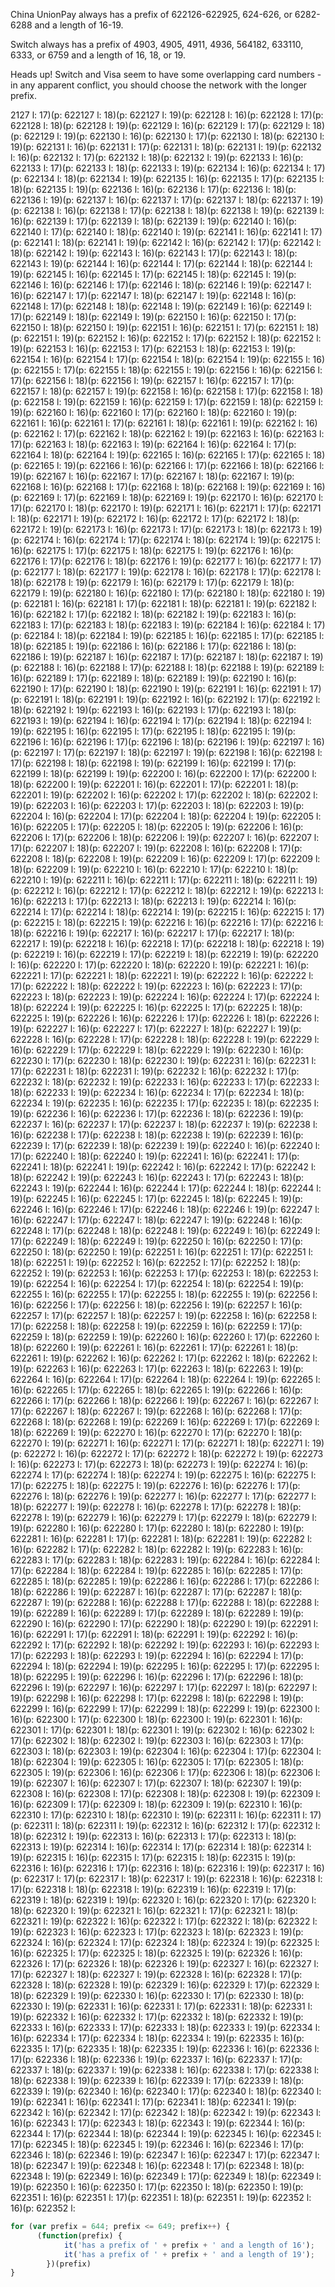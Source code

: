 
China UnionPay always has a prefix of 622126-622925, 624-626, or 6282-6288 and a length of 16-19.


Switch always has a prefix of 4903, 4905, 4911, 4936, 564182, 633110, 6333, or 6759 and a length of 16, 18, or 19.

Heads up! Switch and Visa seem to have some overlapping card numbers - in any apparent conflict, you should choose the network with the longer prefix.



2127 l: 17)(p: 622127 l: 18)(p: 622127 l: 19)(p: 622128 l: 16)(p: 622128 l: 17)(p: 622128 l: 18)(p: 622128 l: 19)(p: 622129 l: 16)(p: 622129 l: 17)(p: 622129 l: 18)(p: 622129 l: 19)(p: 622130 l: 16)(p: 622130 l: 17)(p: 622130 l: 18)(p: 622130 l: 19)(p: 622131 l: 16)(p: 622131 l: 17)(p: 622131 l: 18)(p: 622131 l: 19)(p: 622132 l: 16)(p: 622132 l: 17)(p: 622132 l: 18)(p: 622132 l: 19)(p: 622133 l: 16)(p: 622133 l: 17)(p: 622133 l: 18)(p: 622133 l: 19)(p: 622134 l: 16)(p: 622134 l: 17)(p: 622134 l: 18)(p: 622134 l: 19)(p: 622135 l: 16)(p: 622135 l: 17)(p: 622135 l: 18)(p: 622135 l: 19)(p: 622136 l: 16)(p: 622136 l: 17)(p: 622136 l: 18)(p: 622136 l: 19)(p: 622137 l: 16)(p: 622137 l: 17)(p: 622137 l: 18)(p: 622137 l: 19)(p: 622138 l: 16)(p: 622138 l: 17)(p: 622138 l: 18)(p: 622138 l: 19)(p: 622139 l: 16)(p: 622139 l: 17)(p: 622139 l: 18)(p: 622139 l: 19)(p: 622140 l: 16)(p: 622140 l: 17)(p: 622140 l: 18)(p: 622140 l: 19)(p: 622141 l: 16)(p: 622141 l: 17)(p: 622141 l: 18)(p: 622141 l: 19)(p: 622142 l: 16)(p: 622142 l: 17)(p: 622142 l: 18)(p: 622142 l: 19)(p: 622143 l: 16)(p: 622143 l: 17)(p: 622143 l: 18)(p: 622143 l: 19)(p: 622144 l: 16)(p: 622144 l: 17)(p: 622144 l: 18)(p: 622144 l: 19)(p: 622145 l: 16)(p: 622145 l: 17)(p: 622145 l: 18)(p: 622145 l: 19)(p: 622146 l: 16)(p: 622146 l: 17)(p: 622146 l: 18)(p: 622146 l: 19)(p: 622147 l: 16)(p: 622147 l: 17)(p: 622147 l: 18)(p: 622147 l: 19)(p: 622148 l: 16)(p: 622148 l: 17)(p: 622148 l: 18)(p: 622148 l: 19)(p: 622149 l: 16)(p: 622149 l: 17)(p: 622149 l: 18)(p: 622149 l: 19)(p: 622150 l: 16)(p: 622150 l: 17)(p: 622150 l: 18)(p: 622150 l: 19)(p: 622151 l: 16)(p: 622151 l: 17)(p: 622151 l: 18)(p: 622151 l: 19)(p: 622152 l: 16)(p: 622152 l: 17)(p: 622152 l: 18)(p: 622152 l: 19)(p: 622153 l: 16)(p: 622153 l: 17)(p: 622153 l: 18)(p: 622153 l: 19)(p: 622154 l: 16)(p: 622154 l: 17)(p: 622154 l: 18)(p: 622154 l: 19)(p: 622155 l: 16)(p: 622155 l: 17)(p: 622155 l: 18)(p: 622155 l: 19)(p: 622156 l: 16)(p: 622156 l: 17)(p: 622156 l: 18)(p: 622156 l: 19)(p: 622157 l: 16)(p: 622157 l: 17)(p: 622157 l: 18)(p: 622157 l: 19)(p: 622158 l: 16)(p: 622158 l: 17)(p: 622158 l: 18)(p: 622158 l: 19)(p: 622159 l: 16)(p: 622159 l: 17)(p: 622159 l: 18)(p: 622159 l: 19)(p: 622160 l: 16)(p: 622160 l: 17)(p: 622160 l: 18)(p: 622160 l: 19)(p: 622161 l: 16)(p: 622161 l: 17)(p: 622161 l: 18)(p: 622161 l: 19)(p: 622162 l: 16)(p: 622162 l: 17)(p: 622162 l: 18)(p: 622162 l: 19)(p: 622163 l: 16)(p: 622163 l: 17)(p: 622163 l: 18)(p: 622163 l: 19)(p: 622164 l: 16)(p: 622164 l: 17)(p: 622164 l: 18)(p: 622164 l: 19)(p: 622165 l: 16)(p: 622165 l: 17)(p: 622165 l: 18)(p: 622165 l: 19)(p: 622166 l: 16)(p: 622166 l: 17)(p: 622166 l: 18)(p: 622166 l: 19)(p: 622167 l: 16)(p: 622167 l: 17)(p: 622167 l: 18)(p: 622167 l: 19)(p: 622168 l: 16)(p: 622168 l: 17)(p: 622168 l: 18)(p: 622168 l: 19)(p: 622169 l: 16)(p: 622169 l: 17)(p: 622169 l: 18)(p: 622169 l: 19)(p: 622170 l: 16)(p: 622170 l: 17)(p: 622170 l: 18)(p: 622170 l: 19)(p: 622171 l: 16)(p: 622171 l: 17)(p: 622171 l: 18)(p: 622171 l: 19)(p: 622172 l: 16)(p: 622172 l: 17)(p: 622172 l: 18)(p: 622172 l: 19)(p: 622173 l: 16)(p: 622173 l: 17)(p: 622173 l: 18)(p: 622173 l: 19)(p: 622174 l: 16)(p: 622174 l: 17)(p: 622174 l: 18)(p: 622174 l: 19)(p: 622175 l: 16)(p: 622175 l: 17)(p: 622175 l: 18)(p: 622175 l: 19)(p: 622176 l: 16)(p: 622176 l: 17)(p: 622176 l: 18)(p: 622176 l: 19)(p: 622177 l: 16)(p: 622177 l: 17)(p: 622177 l: 18)(p: 622177 l: 19)(p: 622178 l: 16)(p: 622178 l: 17)(p: 622178 l: 18)(p: 622178 l: 19)(p: 622179 l: 16)(p: 622179 l: 17)(p: 622179 l: 18)(p: 622179 l: 19)(p: 622180 l: 16)(p: 622180 l: 17)(p: 622180 l: 18)(p: 622180 l: 19)(p: 622181 l: 16)(p: 622181 l: 17)(p: 622181 l: 18)(p: 622181 l: 19)(p: 622182 l: 16)(p: 622182 l: 17)(p: 622182 l: 18)(p: 622182 l: 19)(p: 622183 l: 16)(p: 622183 l: 17)(p: 622183 l: 18)(p: 622183 l: 19)(p: 622184 l: 16)(p: 622184 l: 17)(p: 622184 l: 18)(p: 622184 l: 19)(p: 622185 l: 16)(p: 622185 l: 17)(p: 622185 l: 18)(p: 622185 l: 19)(p: 622186 l: 16)(p: 622186 l: 17)(p: 622186 l: 18)(p: 622186 l: 19)(p: 622187 l: 16)(p: 622187 l: 17)(p: 622187 l: 18)(p: 622187 l: 19)(p: 622188 l: 16)(p: 622188 l: 17)(p: 622188 l: 18)(p: 622188 l: 19)(p: 622189 l: 16)(p: 622189 l: 17)(p: 622189 l: 18)(p: 622189 l: 19)(p: 622190 l: 16)(p: 622190 l: 17)(p: 622190 l: 18)(p: 622190 l: 19)(p: 622191 l: 16)(p: 622191 l: 17)(p: 622191 l: 18)(p: 622191 l: 19)(p: 622192 l: 16)(p: 622192 l: 17)(p: 622192 l: 18)(p: 622192 l: 19)(p: 622193 l: 16)(p: 622193 l: 17)(p: 622193 l: 18)(p: 622193 l: 19)(p: 622194 l: 16)(p: 622194 l: 17)(p: 622194 l: 18)(p: 622194 l: 19)(p: 622195 l: 16)(p: 622195 l: 17)(p: 622195 l: 18)(p: 622195 l: 19)(p: 622196 l: 16)(p: 622196 l: 17)(p: 622196 l: 18)(p: 622196 l: 19)(p: 622197 l: 16)(p: 622197 l: 17)(p: 622197 l: 18)(p: 622197 l: 19)(p: 622198 l: 16)(p: 622198 l: 17)(p: 622198 l: 18)(p: 622198 l: 19)(p: 622199 l: 16)(p: 622199 l: 17)(p: 622199 l: 18)(p: 622199 l: 19)(p: 622200 l: 16)(p: 622200 l: 17)(p: 622200 l: 18)(p: 622200 l: 19)(p: 622201 l: 16)(p: 622201 l: 17)(p: 622201 l: 18)(p: 622201 l: 19)(p: 622202 l: 16)(p: 622202 l: 17)(p: 622202 l: 18)(p: 622202 l: 19)(p: 622203 l: 16)(p: 622203 l: 17)(p: 622203 l: 18)(p: 622203 l: 19)(p: 622204 l: 16)(p: 622204 l: 17)(p: 622204 l: 18)(p: 622204 l: 19)(p: 622205 l: 16)(p: 622205 l: 17)(p: 622205 l: 18)(p: 622205 l: 19)(p: 622206 l: 16)(p: 622206 l: 17)(p: 622206 l: 18)(p: 622206 l: 19)(p: 622207 l: 16)(p: 622207 l: 17)(p: 622207 l: 18)(p: 622207 l: 19)(p: 622208 l: 16)(p: 622208 l: 17)(p: 622208 l: 18)(p: 622208 l: 19)(p: 622209 l: 16)(p: 622209 l: 17)(p: 622209 l: 18)(p: 622209 l: 19)(p: 622210 l: 16)(p: 622210 l: 17)(p: 622210 l: 18)(p: 622210 l: 19)(p: 622211 l: 16)(p: 622211 l: 17)(p: 622211 l: 18)(p: 622211 l: 19)(p: 622212 l: 16)(p: 622212 l: 17)(p: 622212 l: 18)(p: 622212 l: 19)(p: 622213 l: 16)(p: 622213 l: 17)(p: 622213 l: 18)(p: 622213 l: 19)(p: 622214 l: 16)(p: 622214 l: 17)(p: 622214 l: 18)(p: 622214 l: 19)(p: 622215 l: 16)(p: 622215 l: 17)(p: 622215 l: 18)(p: 622215 l: 19)(p: 622216 l: 16)(p: 622216 l: 17)(p: 622216 l: 18)(p: 622216 l: 19)(p: 622217 l: 16)(p: 622217 l: 17)(p: 622217 l: 18)(p: 622217 l: 19)(p: 622218 l: 16)(p: 622218 l: 17)(p: 622218 l: 18)(p: 622218 l: 19)(p: 622219 l: 16)(p: 622219 l: 17)(p: 622219 l: 18)(p: 622219 l: 19)(p: 622220 l: 16)(p: 622220 l: 17)(p: 622220 l: 18)(p: 622220 l: 19)(p: 622221 l: 16)(p: 622221 l: 17)(p: 622221 l: 18)(p: 622221 l: 19)(p: 622222 l: 16)(p: 622222 l: 17)(p: 622222 l: 18)(p: 622222 l: 19)(p: 622223 l: 16)(p: 622223 l: 17)(p: 622223 l: 18)(p: 622223 l: 19)(p: 622224 l: 16)(p: 622224 l: 17)(p: 622224 l: 18)(p: 622224 l: 19)(p: 622225 l: 16)(p: 622225 l: 17)(p: 622225 l: 18)(p: 622225 l: 19)(p: 622226 l: 16)(p: 622226 l: 17)(p: 622226 l: 18)(p: 622226 l: 19)(p: 622227 l: 16)(p: 622227 l: 17)(p: 622227 l: 18)(p: 622227 l: 19)(p: 622228 l: 16)(p: 622228 l: 17)(p: 622228 l: 18)(p: 622228 l: 19)(p: 622229 l: 16)(p: 622229 l: 17)(p: 622229 l: 18)(p: 622229 l: 19)(p: 622230 l: 16)(p: 622230 l: 17)(p: 622230 l: 18)(p: 622230 l: 19)(p: 622231 l: 16)(p: 622231 l: 17)(p: 622231 l: 18)(p: 622231 l: 19)(p: 622232 l: 16)(p: 622232 l: 17)(p: 622232 l: 18)(p: 622232 l: 19)(p: 622233 l: 16)(p: 622233 l: 17)(p: 622233 l: 18)(p: 622233 l: 19)(p: 622234 l: 16)(p: 622234 l: 17)(p: 622234 l: 18)(p: 622234 l: 19)(p: 622235 l: 16)(p: 622235 l: 17)(p: 622235 l: 18)(p: 622235 l: 19)(p: 622236 l: 16)(p: 622236 l: 17)(p: 622236 l: 18)(p: 622236 l: 19)(p: 622237 l: 16)(p: 622237 l: 17)(p: 622237 l: 18)(p: 622237 l: 19)(p: 622238 l: 16)(p: 622238 l: 17)(p: 622238 l: 18)(p: 622238 l: 19)(p: 622239 l: 16)(p: 622239 l: 17)(p: 622239 l: 18)(p: 622239 l: 19)(p: 622240 l: 16)(p: 622240 l: 17)(p: 622240 l: 18)(p: 622240 l: 19)(p: 622241 l: 16)(p: 622241 l: 17)(p: 622241 l: 18)(p: 622241 l: 19)(p: 622242 l: 16)(p: 622242 l: 17)(p: 622242 l: 18)(p: 622242 l: 19)(p: 622243 l: 16)(p: 622243 l: 17)(p: 622243 l: 18)(p: 622243 l: 19)(p: 622244 l: 16)(p: 622244 l: 17)(p: 622244 l: 18)(p: 622244 l: 19)(p: 622245 l: 16)(p: 622245 l: 17)(p: 622245 l: 18)(p: 622245 l: 19)(p: 622246 l: 16)(p: 622246 l: 17)(p: 622246 l: 18)(p: 622246 l: 19)(p: 622247 l: 16)(p: 622247 l: 17)(p: 622247 l: 18)(p: 622247 l: 19)(p: 622248 l: 16)(p: 622248 l: 17)(p: 622248 l: 18)(p: 622248 l: 19)(p: 622249 l: 16)(p: 622249 l: 17)(p: 622249 l: 18)(p: 622249 l: 19)(p: 622250 l: 16)(p: 622250 l: 17)(p: 622250 l: 18)(p: 622250 l: 19)(p: 622251 l: 16)(p: 622251 l: 17)(p: 622251 l: 18)(p: 622251 l: 19)(p: 622252 l: 16)(p: 622252 l: 17)(p: 622252 l: 18)(p: 622252 l: 19)(p: 622253 l: 16)(p: 622253 l: 17)(p: 622253 l: 18)(p: 622253 l: 19)(p: 622254 l: 16)(p: 622254 l: 17)(p: 622254 l: 18)(p: 622254 l: 19)(p: 622255 l: 16)(p: 622255 l: 17)(p: 622255 l: 18)(p: 622255 l: 19)(p: 622256 l: 16)(p: 622256 l: 17)(p: 622256 l: 18)(p: 622256 l: 19)(p: 622257 l: 16)(p: 622257 l: 17)(p: 622257 l: 18)(p: 622257 l: 19)(p: 622258 l: 16)(p: 622258 l: 17)(p: 622258 l: 18)(p: 622258 l: 19)(p: 622259 l: 16)(p: 622259 l: 17)(p: 622259 l: 18)(p: 622259 l: 19)(p: 622260 l: 16)(p: 622260 l: 17)(p: 622260 l: 18)(p: 622260 l: 19)(p: 622261 l: 16)(p: 622261 l: 17)(p: 622261 l: 18)(p: 622261 l: 19)(p: 622262 l: 16)(p: 622262 l: 17)(p: 622262 l: 18)(p: 622262 l: 19)(p: 622263 l: 16)(p: 622263 l: 17)(p: 622263 l: 18)(p: 622263 l: 19)(p: 622264 l: 16)(p: 622264 l: 17)(p: 622264 l: 18)(p: 622264 l: 19)(p: 622265 l: 16)(p: 622265 l: 17)(p: 622265 l: 18)(p: 622265 l: 19)(p: 622266 l: 16)(p: 622266 l: 17)(p: 622266 l: 18)(p: 622266 l: 19)(p: 622267 l: 16)(p: 622267 l: 17)(p: 622267 l: 18)(p: 622267 l: 19)(p: 622268 l: 16)(p: 622268 l: 17)(p: 622268 l: 18)(p: 622268 l: 19)(p: 622269 l: 16)(p: 622269 l: 17)(p: 622269 l: 18)(p: 622269 l: 19)(p: 622270 l: 16)(p: 622270 l: 17)(p: 622270 l: 18)(p: 622270 l: 19)(p: 622271 l: 16)(p: 622271 l: 17)(p: 622271 l: 18)(p: 622271 l: 19)(p: 622272 l: 16)(p: 622272 l: 17)(p: 622272 l: 18)(p: 622272 l: 19)(p: 622273 l: 16)(p: 622273 l: 17)(p: 622273 l: 18)(p: 622273 l: 19)(p: 622274 l: 16)(p: 622274 l: 17)(p: 622274 l: 18)(p: 622274 l: 19)(p: 622275 l: 16)(p: 622275 l: 17)(p: 622275 l: 18)(p: 622275 l: 19)(p: 622276 l: 16)(p: 622276 l: 17)(p: 622276 l: 18)(p: 622276 l: 19)(p: 622277 l: 16)(p: 622277 l: 17)(p: 622277 l: 18)(p: 622277 l: 19)(p: 622278 l: 16)(p: 622278 l: 17)(p: 622278 l: 18)(p: 622278 l: 19)(p: 622279 l: 16)(p: 622279 l: 17)(p: 622279 l: 18)(p: 622279 l: 19)(p: 622280 l: 16)(p: 622280 l: 17)(p: 622280 l: 18)(p: 622280 l: 19)(p: 622281 l: 16)(p: 622281 l: 17)(p: 622281 l: 18)(p: 622281 l: 19)(p: 622282 l: 16)(p: 622282 l: 17)(p: 622282 l: 18)(p: 622282 l: 19)(p: 622283 l: 16)(p: 622283 l: 17)(p: 622283 l: 18)(p: 622283 l: 19)(p: 622284 l: 16)(p: 622284 l: 17)(p: 622284 l: 18)(p: 622284 l: 19)(p: 622285 l: 16)(p: 622285 l: 17)(p: 622285 l: 18)(p: 622285 l: 19)(p: 622286 l: 16)(p: 622286 l: 17)(p: 622286 l: 18)(p: 622286 l: 19)(p: 622287 l: 16)(p: 622287 l: 17)(p: 622287 l: 18)(p: 622287 l: 19)(p: 622288 l: 16)(p: 622288 l: 17)(p: 622288 l: 18)(p: 622288 l: 19)(p: 622289 l: 16)(p: 622289 l: 17)(p: 622289 l: 18)(p: 622289 l: 19)(p: 622290 l: 16)(p: 622290 l: 17)(p: 622290 l: 18)(p: 622290 l: 19)(p: 622291 l: 16)(p: 622291 l: 17)(p: 622291 l: 18)(p: 622291 l: 19)(p: 622292 l: 16)(p: 622292 l: 17)(p: 622292 l: 18)(p: 622292 l: 19)(p: 622293 l: 16)(p: 622293 l: 17)(p: 622293 l: 18)(p: 622293 l: 19)(p: 622294 l: 16)(p: 622294 l: 17)(p: 622294 l: 18)(p: 622294 l: 19)(p: 622295 l: 16)(p: 622295 l: 17)(p: 622295 l: 18)(p: 622295 l: 19)(p: 622296 l: 16)(p: 622296 l: 17)(p: 622296 l: 18)(p: 622296 l: 19)(p: 622297 l: 16)(p: 622297 l: 17)(p: 622297 l: 18)(p: 622297 l: 19)(p: 622298 l: 16)(p: 622298 l: 17)(p: 622298 l: 18)(p: 622298 l: 19)(p: 622299 l: 16)(p: 622299 l: 17)(p: 622299 l: 18)(p: 622299 l: 19)(p: 622300 l: 16)(p: 622300 l: 17)(p: 622300 l: 18)(p: 622300 l: 19)(p: 622301 l: 16)(p: 622301 l: 17)(p: 622301 l: 18)(p: 622301 l: 19)(p: 622302 l: 16)(p: 622302 l: 17)(p: 622302 l: 18)(p: 622302 l: 19)(p: 622303 l: 16)(p: 622303 l: 17)(p: 622303 l: 18)(p: 622303 l: 19)(p: 622304 l: 16)(p: 622304 l: 17)(p: 622304 l: 18)(p: 622304 l: 19)(p: 622305 l: 16)(p: 622305 l: 17)(p: 622305 l: 18)(p: 622305 l: 19)(p: 622306 l: 16)(p: 622306 l: 17)(p: 622306 l: 18)(p: 622306 l: 19)(p: 622307 l: 16)(p: 622307 l: 17)(p: 622307 l: 18)(p: 622307 l: 19)(p: 622308 l: 16)(p: 622308 l: 17)(p: 622308 l: 18)(p: 622308 l: 19)(p: 622309 l: 16)(p: 622309 l: 17)(p: 622309 l: 18)(p: 622309 l: 19)(p: 622310 l: 16)(p: 622310 l: 17)(p: 622310 l: 18)(p: 622310 l: 19)(p: 622311 l: 16)(p: 622311 l: 17)(p: 622311 l: 18)(p: 622311 l: 19)(p: 622312 l: 16)(p: 622312 l: 17)(p: 622312 l: 18)(p: 622312 l: 19)(p: 622313 l: 16)(p: 622313 l: 17)(p: 622313 l: 18)(p: 622313 l: 19)(p: 622314 l: 16)(p: 622314 l: 17)(p: 622314 l: 18)(p: 622314 l: 19)(p: 622315 l: 16)(p: 622315 l: 17)(p: 622315 l: 18)(p: 622315 l: 19)(p: 622316 l: 16)(p: 622316 l: 17)(p: 622316 l: 18)(p: 622316 l: 19)(p: 622317 l: 16)(p: 622317 l: 17)(p: 622317 l: 18)(p: 622317 l: 19)(p: 622318 l: 16)(p: 622318 l: 17)(p: 622318 l: 18)(p: 622318 l: 19)(p: 622319 l: 16)(p: 622319 l: 17)(p: 622319 l: 18)(p: 622319 l: 19)(p: 622320 l: 16)(p: 622320 l: 17)(p: 622320 l: 18)(p: 622320 l: 19)(p: 622321 l: 16)(p: 622321 l: 17)(p: 622321 l: 18)(p: 622321 l: 19)(p: 622322 l: 16)(p: 622322 l: 17)(p: 622322 l: 18)(p: 622322 l: 19)(p: 622323 l: 16)(p: 622323 l: 17)(p: 622323 l: 18)(p: 622323 l: 19)(p: 622324 l: 16)(p: 622324 l: 17)(p: 622324 l: 18)(p: 622324 l: 19)(p: 622325 l: 16)(p: 622325 l: 17)(p: 622325 l: 18)(p: 622325 l: 19)(p: 622326 l: 16)(p: 622326 l: 17)(p: 622326 l: 18)(p: 622326 l: 19)(p: 622327 l: 16)(p: 622327 l: 17)(p: 622327 l: 18)(p: 622327 l: 19)(p: 622328 l: 16)(p: 622328 l: 17)(p: 622328 l: 18)(p: 622328 l: 19)(p: 622329 l: 16)(p: 622329 l: 17)(p: 622329 l: 18)(p: 622329 l: 19)(p: 622330 l: 16)(p: 622330 l: 17)(p: 622330 l: 18)(p: 622330 l: 19)(p: 622331 l: 16)(p: 622331 l: 17)(p: 622331 l: 18)(p: 622331 l: 19)(p: 622332 l: 16)(p: 622332 l: 17)(p: 622332 l: 18)(p: 622332 l: 19)(p: 622333 l: 16)(p: 622333 l: 17)(p: 622333 l: 18)(p: 622333 l: 19)(p: 622334 l: 16)(p: 622334 l: 17)(p: 622334 l: 18)(p: 622334 l: 19)(p: 622335 l: 16)(p: 622335 l: 17)(p: 622335 l: 18)(p: 622335 l: 19)(p: 622336 l: 16)(p: 622336 l: 17)(p: 622336 l: 18)(p: 622336 l: 19)(p: 622337 l: 16)(p: 622337 l: 17)(p: 622337 l: 18)(p: 622337 l: 19)(p: 622338 l: 16)(p: 622338 l: 17)(p: 622338 l: 18)(p: 622338 l: 19)(p: 622339 l: 16)(p: 622339 l: 17)(p: 622339 l: 18)(p: 622339 l: 19)(p: 622340 l: 16)(p: 622340 l: 17)(p: 622340 l: 18)(p: 622340 l: 19)(p: 622341 l: 16)(p: 622341 l: 17)(p: 622341 l: 18)(p: 622341 l: 19)(p: 622342 l: 16)(p: 622342 l: 17)(p: 622342 l: 18)(p: 622342 l: 19)(p: 622343 l: 16)(p: 622343 l: 17)(p: 622343 l: 18)(p: 622343 l: 19)(p: 622344 l: 16)(p: 622344 l: 17)(p: 622344 l: 18)(p: 622344 l: 19)(p: 622345 l: 16)(p: 622345 l: 17)(p: 622345 l: 18)(p: 622345 l: 19)(p: 622346 l: 16)(p: 622346 l: 17)(p: 622346 l: 18)(p: 622346 l: 19)(p: 622347 l: 16)(p: 622347 l: 17)(p: 622347 l: 18)(p: 622347 l: 19)(p: 622348 l: 16)(p: 622348 l: 17)(p: 622348 l: 18)(p: 622348 l: 19)(p: 622349 l: 16)(p: 622349 l: 17)(p: 622349 l: 18)(p: 622349 l: 19)(p: 622350 l: 16)(p: 622350 l: 17)(p: 622350 l: 18)(p: 622350 l: 19)(p: 622351 l: 16)(p: 622351 l: 17)(p: 622351 l: 18)(p: 622351 l: 19)(p: 622352 l: 16)(p: 622352 l:

```js
for (var prefix = 644; prefix <= 649; prefix++) {
      (function(prefix) {
            it('has a prefix of ' + prefix + ' and a length of 16');
            it('has a prefix of ' + prefix + ' and a length of 19');
        })(prefix)
}
```